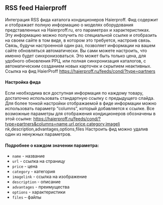 ﻿## RSS feed Haierproff

Интеграция RSS фида каталога кондиционеров  Haierproff.
Фид содержит и отображает полную информацию о моделях оборудования
представленных на Haierproff.ru, его параметрах и характеристиках.
Эту информацию можно получить по специальной ссылке и отобразить на своем
сайте в том виде, в котором это требуется, настроив связь.
Связь, будучи настроенной один раз, позволяет информации на вашем сайте
обновляться автоматически.
Вы сами можете настроить, что именно будет синхронизоваться. Это может быть
только цена, для удобного обновления РРЦ, или полная синхронизация каталогов, с
автоматическим созданием новых карточек и скрытием неактивных.
Ссылка на фид HaierProff
https://haierproff.ru/feeds/cond/?type=partners


#### Настройка фида
Если необходима вся доступная информация по каждому товару, достаточно
использовать стандартную ссылку с предыдущего слайда.
Для более тонкой настройки отображаемой в фиде информации можно
использовать параметр “columns”, который добавляется к ссылке.
Все возможные параметры для отображения кондиционеров обозначены в этой
ссылке:
https://haierproff.ru/feeds/cond/?type=partners&columns=name,url,price,category,imageli
nk,description,advantages,options,files
Настроить фид можно удалив один из ненужных параметров.

#### Подробнее о каждом значении параметра:
 - `name` - название
 - `url` - ссылка на страницу
 - `price` - цена
 - `category` - категория
 - `imagelink` - ссылка на изображение
 - `description` - описание
 - `advantages` - преимущества
 - `options` - характеристики
 - `files` – файлы
